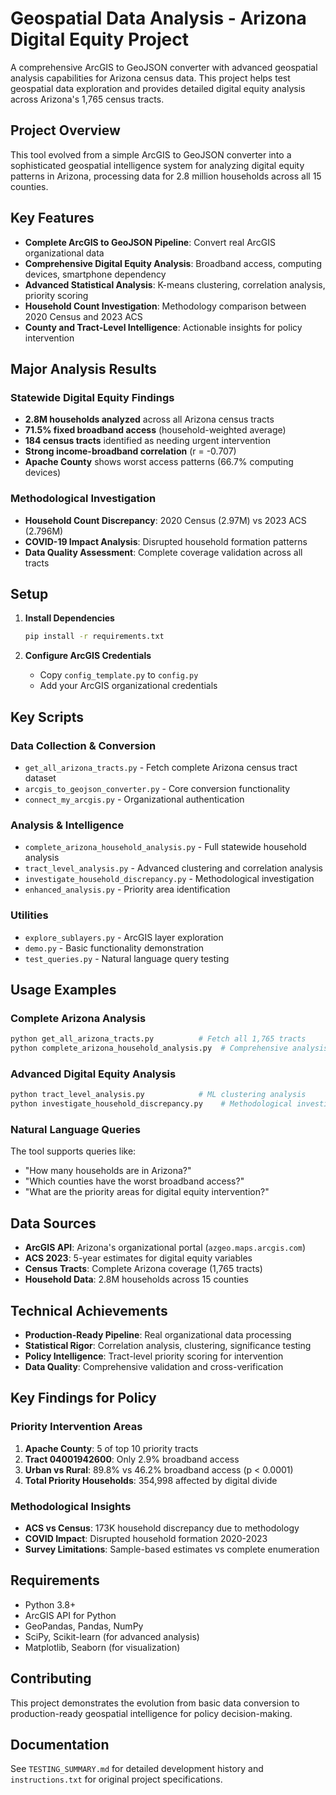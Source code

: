 # Geospatial Data Analysis - Arizona Digital Equity Project

A comprehensive ArcGIS to GeoJSON converter with advanced geospatial analysis capabilities for Arizona census data. This project helps test geospatial data exploration and provides detailed digital equity analysis across Arizona's 1,765 census tracts.

## Project Overview

This tool evolved from a simple ArcGIS to GeoJSON converter into a sophisticated geospatial intelligence system for analyzing digital equity patterns in Arizona, processing data for 2.8 million households across all 15 counties.

## Key Features

- **Complete ArcGIS to GeoJSON Pipeline**: Convert real ArcGIS organizational data
- **Comprehensive Digital Equity Analysis**: Broadband access, computing devices, smartphone dependency
- **Advanced Statistical Analysis**: K-means clustering, correlation analysis, priority scoring
- **Household Count Investigation**: Methodology comparison between 2020 Census and 2023 ACS
- **County and Tract-Level Intelligence**: Actionable insights for policy intervention

## Major Analysis Results

### Statewide Digital Equity Findings
- **2.8M households analyzed** across all Arizona census tracts
- **71.5% fixed broadband access** (household-weighted average)
- **184 census tracts** identified as needing urgent intervention
- **Strong income-broadband correlation** (r = -0.707)
- **Apache County** shows worst access patterns (66.7% computing devices)

### Methodological Investigation
- **Household Count Discrepancy**: 2020 Census (2.97M) vs 2023 ACS (2.796M)
- **COVID-19 Impact Analysis**: Disrupted household formation patterns
- **Data Quality Assessment**: Complete coverage validation across all tracts

## Setup

1. **Install Dependencies**
   ```bash
   pip install -r requirements.txt
   ```

2. **Configure ArcGIS Credentials**
   - Copy `config_template.py` to `config.py`
   - Add your ArcGIS organizational credentials

## Key Scripts

### Data Collection & Conversion
- `get_all_arizona_tracts.py` - Fetch complete Arizona census tract dataset
- `arcgis_to_geojson_converter.py` - Core conversion functionality
- `connect_my_arcgis.py` - Organizational authentication

### Analysis & Intelligence
- `complete_arizona_household_analysis.py` - Full statewide household analysis
- `tract_level_analysis.py` - Advanced clustering and correlation analysis
- `investigate_household_discrepancy.py` - Methodological investigation
- `enhanced_analysis.py` - Priority area identification

### Utilities
- `explore_sublayers.py` - ArcGIS layer exploration
- `demo.py` - Basic functionality demonstration
- `test_queries.py` - Natural language query testing

## Usage Examples

### Complete Arizona Analysis
```bash
python get_all_arizona_tracts.py          # Fetch all 1,765 tracts
python complete_arizona_household_analysis.py  # Comprehensive analysis
```

### Advanced Digital Equity Analysis
```bash
python tract_level_analysis.py            # ML clustering analysis
python investigate_household_discrepancy.py    # Methodological investigation
```

### Natural Language Queries
The tool supports queries like:
- "How many households are in Arizona?"
- "Which counties have the worst broadband access?"
- "What are the priority areas for digital equity intervention?"

## Data Sources

- **ArcGIS API**: Arizona's organizational portal (`azgeo.maps.arcgis.com`)
- **ACS 2023**: 5-year estimates for digital equity variables
- **Census Tracts**: Complete Arizona coverage (1,765 tracts)
- **Household Data**: 2.8M households across 15 counties

## Technical Achievements

- **Production-Ready Pipeline**: Real organizational data processing
- **Statistical Rigor**: Correlation analysis, clustering, significance testing
- **Policy Intelligence**: Tract-level priority scoring for intervention
- **Data Quality**: Comprehensive validation and cross-verification

## Key Findings for Policy

### Priority Intervention Areas
1. **Apache County**: 5 of top 10 priority tracts
2. **Tract 04001942600**: Only 2.9% broadband access
3. **Urban vs Rural**: 89.8% vs 46.2% broadband access (p < 0.0001)
4. **Total Priority Households**: 354,998 affected by digital divide

### Methodological Insights
- **ACS vs Census**: 173K household discrepancy due to methodology
- **COVID Impact**: Disrupted household formation 2020-2023
- **Survey Limitations**: Sample-based estimates vs complete enumeration

## Requirements
- Python 3.8+
- ArcGIS API for Python
- GeoPandas, Pandas, NumPy
- SciPy, Scikit-learn (for advanced analysis)
- Matplotlib, Seaborn (for visualization)

## Contributing

This project demonstrates the evolution from basic data conversion to production-ready geospatial intelligence for policy decision-making.

## Documentation

See `TESTING_SUMMARY.md` for detailed development history and `instructions.txt` for original project specifications.
